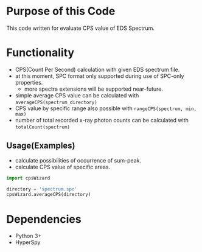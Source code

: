 # Purpose of this Code
This code written for evaluate CPS value of EDS Spectrum.

# Functionality
- CPS(Count Per Second) calculation with given EDS spectrum file.
- at this moment, SPC format only supported during use of SPC-only properties.
    - more spectra extensions will be supported near-future.
- simple average CPS value can be calculated with `averageCPS(spectrum_directory)`
- CPS value by specific range also possible with `rangeCPS(spectrum, min, max)`
- number of total recorded x-ray photon counts can be calculated with `totalCount(spectrum)`

## Usage(Examples)
- calculate possibilities of occurrence of sum-peak.
- calculate CPS value of specific areas.
```python
import cpsWizard

directory = 'spectrum.spc'
cpsWizard.averageCPS(directory)
```

# Dependencies
- Python 3+
- HyperSpy
